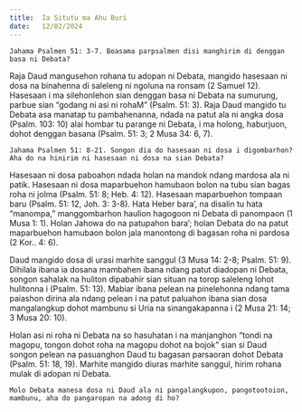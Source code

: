```yaml
---
title:  Ia Situtu ma Ahu Buri
date:   12/02/2024
---
```


`Jahama Psalmen 51: 3-7. Boasama parpsalmen disi manghirim di denggan basa ni Debata?`

Raja Daud mangusehon rohana tu adopan ni Debata, mangido hasesaan ni dosa na binahenna di saleleng ni ngoluna na ronsam (2 Samuel 12). Hasesaan i ma silehonlehon sian denggan basa ni Debata na sumurung, parbue sian “godang ni asi ni rohaM” (Psalm. 51: 3). Raja Daud mangido tu Debata asa manatap tu pambahenanna, ndada na patut ala ni angka dosa (Psalm. 103: 10) alai hombar tu parange ni Debata, i ma holong, haburjuon, dohot denggan basana (Psalm. 51: 3; 2 Musa 34: 6, 7).

`Jahama Psalmen 51: 8-21. Songon dia do hasesaan ni dosa i digombarhon? Aha do na hinirim ni hasesaan ni dosa na sian Debata?`

Hasesaan ni dosa paboahon ndada holan na mandok ndang mardosa ala ni patik. Hasesaan ni dosa maparbuehon hamubaon bolon na tubu sian bagas roha ni jolma (Psalm. 51: 8; Heb. 4: 12). Hasesaan maparbuehon tompaan baru (Psalm. 51: 12, Joh. 3: 3-8). Hata Heber bara’, na disalin tu hata “manompa,” manggombarhon haulion hagogoon ni Debata di panompaon (1 Musa 1: 1). Holan Jahowa do na patupahon bara’; holan Debata do na patut maparbuehon hamubaon bolon jala manontong di bagasan roha ni pardosa (2 Kor.. 4: 6).

Daud mangido dosa di urasi marhite sanggul (3 Musa 14: 2-8; Psalm. 51: 9). Dihilala ibana ia dosana mambahen ibana ndang patut diadopan ni Debata, songon sahalak na huliton dipabahir sian situan na torop saleleng lohot hulitonna i (Psalm. 51: 13). Mabiar ibana pelean na pinelehonna ndang tama paiashon dirina ala ndang pelean i na patut paluahon ibana  sian dosa mangalangkup dohot mambunu si Uria na sinangakapanna i (2 Musa 21: 14; 3 Musa 20: 10).

Holan asi ni roha ni Debata na so hasuhatan i na manjanghon “tondi na magopu, tongon dohot roha na magopu dohot na bojok” sian si Daud songon pelean na pasuanghon Daud tu bagasan parsaoran dohot Debata (Psalm. 51: 18, 19). Marhite mangido diuras marhite sanggul, hirim rohana mulak di adopan ni Debata.

`Molo Debata manesa dosa ni Daud ala ni pangalangkupon, pangotootoion, mambunu, aha do pangaropan na adong di ho?`